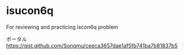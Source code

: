 # isucon6q
For reviewing and practicing iscon6q problem

ポータル
https://gist.github.com/Songmu/ceeca3657dae1af5fb741ba7b81837b5
